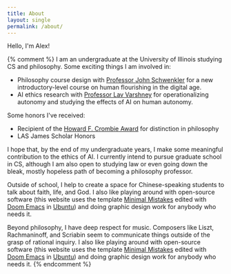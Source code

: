 ```yaml
---
title: About
layout: single
permalink: /about/
---
```


Hello, I'm Alex! 


{% comment %}
I am an undergraduate at the University of Illinois studying CS and philosophy. Some exciting things I am involved in: 
* Philosophy course design with [Professor John Schwenkler](https://philosophy.illinois.edu/directory/profile/jschwenk) for a new introductory-level course on human flourishing in the digital age.
* AI ethics research with [Professor Lav Varshney](https://ece.illinois.edu/about/directory/faculty/varshney) for operationalizing autonomy and studying the effects of AI on human autonomy.

Some honors I've received: 
* Recipient of the [Howard F. Crombie Award](https://philosophy.illinois.edu/news/2024-05-10t155215/department-philosophy-announces-more-recipients-annual-awards) for distinction in philosophy
* LAS James Scholar Honors 

I hope that, by the end of my undergraduate years, I make some meaningful contribution to the ethics of AI. I currently intend to pursue graduate school in CS, although I am also open to studying law or even going down the bleak, mostly hopeless path of becoming a philosophy professor. 

Outside of school, I help to create a space for Chinese-speaking students to talk about faith, life, and God. I also like playing around with open-source software (this website uses the template [Minimal Mistakes](https://mmistakes.github.io/minimal-mistakes/) edited with [Doom Emacs](https://github.com/doomemacs/doomemacs) in [Ubuntu](https://ubuntu.com)) and doing graphic design work for anybody who needs it. 


Beyond philosophy, I have deep respect for music. Composers like Liszt, Rachmaninoff, and Scriabin seem to communicate things outside of the grasp of rational inquiry. I also like playing around with open-source software (this website uses the template [Minimal Mistakes](https://mmistakes.github.io/minimal-mistakes/) edited with [Doom Emacs](https://github.com/doomemacs/doomemacs) in [Ubuntu](https://ubuntu.com)) and doing graphic design work for anybody who needs it. 
{% endcomment %}
